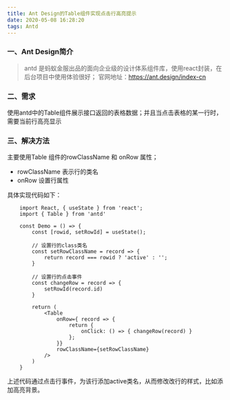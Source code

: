 ```yaml
---
title: Ant Design的Table组件实现点击行高亮提示
date: 2020-05-08 16:28:20
tags: Antd
---
```

### 一、Ant Design简介
> antd 是蚂蚁金服出品的面向企业级的设计体系组件库，使用react封装，在后台项目中使用体验很好；
官网地址：https://ant.design/index-cn

### 二、需求
使用antd中的Table组件展示接口返回的表格数据；并且当点击表格的某一行时，需要当前行高亮显示

### 三、解决方法
主要使用Table 组件的rowClassName 和 onRow 属性；
- rowClassName 表示行的类名
- onRow 设置行属性
<!--more-->

具体实现代码如下：

        import React, { useState } from 'react';
        import { Table } from 'antd'

        const Demo = () => {
            const [rowid, setRowId] = useState();

            // 设置行的class类名
            const setRowClassName = record => {
                return record === rowid ? 'active' : '';
            }

            // 设置行的点击事件
            const changeRow = record => {
                setRowId(record.id) 
            }

            return (
                <Table 
                    onRow={ record => {
                        return {
                            onClick: () => { changeRow(record) }
                        };
                    }}
                    rowClassName={setRowClassName}
                />
            )
        }

上述代码通过点击行事件，为该行添加active类名，从而修改改行的样式，比如添加高亮背景。